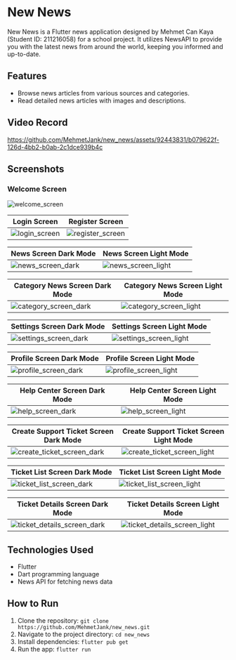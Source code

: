 # New News

New News is a Flutter news application designed by Mehmet Can Kaya (Student ID: 211216058) for a school project. It utilizes NewsAPI to provide you with the latest news from around the world, keeping you informed and up-to-date.

## Features

- Browse news articles from various sources and categories.
- Read detailed news articles with images and descriptions.

## Video Record
https://github.com/MehmetJank/new_news/assets/92443831/b079622f-126d-4bb2-b0ab-2c1dce939b4c

## Screenshots

### Welcome Screen

![welcome_screen](screenshots/welcome_screen.png)

| Login Screen                                  | Register Screen                                     |
| --------------------------------------------- | --------------------------------------------------- |
| ![login_screen](screenshots/login_screen.png) | ![register_screen](screenshots/register_screen.png) |

| News Screen Dark Mode                                      | News Screen Light Mode                                       |
| ---------------------------------------------------------- | ------------------------------------------------------------ |
| ![news_screen_dark](screenshots/news_screen_dark_mode.png) | ![news_screen_light](screenshots/news_screen_light_mode.png) |

| Category News Screen Dark Mode                                          | Category News Screen Light Mode                                           |
| ----------------------------------------------------------------------- | ------------------------------------------------------------------------- |
| ![category_screen_dark](screenshots/category_news_screen_dark_mode.png) | ![category_screen_light](screenshots/category_news_screen_light_mode.png) |

| Settings Screen Dark Mode                                          | Settings Screen Light Mode                                          |
| ------------------------------------------------------------------ | ------------------------------------------------------------------- |
| ![settings_screen_dark](screenshots/settings_screen_dark_mode.png) | ![settings_screen_light](screenshots/settings_screen_light_mode.png) |

| Profile Screen Dark Mode                                         | Profile Screen Light Mode                                          |
| ---------------------------------------------------------------- | ------------------------------------------------------------------ |
| ![profile_screen_dark](screenshots/profile_screen_dark_mode.png) | ![profile_screen_light](screenshots/profile_screen_light_mode.png) |

| Help Center Screen Dark Mode                                      | Help Center Screen Light Mode                                       |
| ----------------------------------------------------------------- | ------------------------------------------------------------------- |
| ![help_screen_dark](screenshots/help_center_screen_dark_mode.png) | ![help_screen_light](screenshots/help_center_screen_light_mode.png) |

| Create Support Ticket Screen Dark Mode                                       | Create Support Ticket Screen Light Mode                                        |
| ---------------------------------------------------------------------------- | ------------------------------------------------------------------------------ |
| ![create_ticket_screen_dark](screenshots/create_ticket_screen_dark_mode.png) | ![create_ticket_screen_light](screenshots/create_ticket_screen_light_mode.png) |

| Ticket List Screen Dark Mode                                             | Ticket List Screen Light Mode                                              |
| ------------------------------------------------------------------------ | -------------------------------------------------------------------------- |
| ![ticket_list_screen_dark](screenshots/ticket_list_screen_dark_mode.gif) | ![ticket_list_screen_light](screenshots/ticket_list_screen_light_mode.gif) |

| Ticket Details Screen Dark Mode                                                | Ticket Details Screen Light Mode                                                 |
| ------------------------------------------------------------------------------ | -------------------------------------------------------------------------------- |
| ![ticket_details_screen_dark](screenshots/ticket_details_screen_dark_mode.png) | ![ticket_details_screen_light](screenshots/ticket_details_screen_light_mode.png) |

## Technologies Used

- Flutter
- Dart programming language
- News API for fetching news data

## How to Run

1. Clone the repository: `git clone https://github.com/MehmetJank/new_news.git`
2. Navigate to the project directory: `cd new_news`
3. Install dependencies: `flutter pub get`
4. Run the app: `flutter run`
